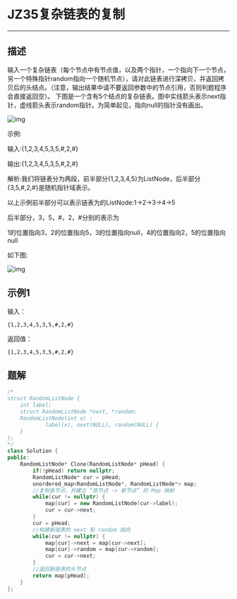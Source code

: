 # JZ35复杂链表的复制

---

## 描述

输入一个复杂链表（每个节点中有节点值，以及两个指针，一个指向下一个节点，另一个特殊指针random指向一个随机节点），请对此链表进行深拷贝，并返回拷贝后的头结点。（注意，输出结果中请不要返回参数中的节点引用，否则判题程序会直接返回空）。 下图是一个含有5个结点的复杂链表。图中实线箭头表示next指针，虚线箭头表示random指针。为简单起见，指向null的指针没有画出。

![img](https://uploadfiles.nowcoder.com/images/20210616/557336_1623831920130/2CD1CC917CD1875FF9CD391C2924DF09)

示例:

输入:{1,2,3,4,5,3,5,#,2,#}

输出:{1,2,3,4,5,3,5,#,2,#}

解析:我们将链表分为两段，前半部分{1,2,3,4,5}为ListNode，后半部分{3,5,#,2,#}是随机指针域表示。

以上示例前半部分可以表示链表为的ListNode:1->2->3->4->5

后半部分，3，5，#，2，#分别的表示为

1的位置指向3，2的位置指向5，3的位置指向null，4的位置指向2，5的位置指向null

如下图:

![img](https://uploadfiles.nowcoder.com/images/20210616/557336_1623836735191/971325772A17A314D3C44EBCDB6E7209)

## 示例1

输入：

```
{1,2,3,4,5,3,5,#,2,#}
```

返回值：

```
{1,2,3,4,5,3,5,#,2,#}
```



## 题解

```cpp
/*
struct RandomListNode {
    int label;
    struct RandomListNode *next, *random;
    RandomListNode(int x) :
            label(x), next(NULL), random(NULL) {
    }
};
*/
class Solution {
public:
    RandomListNode* Clone(RandomListNode* pHead) {
        if(!pHead) return nullptr;
        RandomListNode* cur = pHead;
        unordered_map<RandomListNode*, RandomListNode*> map;
        //复制各节点，并建立 “原节点 -> 新节点” 的 Map 映射
        while(cur != nullptr) {
            map[cur] = new RandomListNode(cur->label);
            cur = cur->next;
        }
        cur = pHead;
        //构建新链表的 next 和 random 指向
        while(cur != nullptr) {
            map[cur]->next = map[cur->next];
            map[cur]->random = map[cur->random];
            cur = cur->next;
        }
        //返回新链表的头节点
        return map[pHead];
    }
};
```



